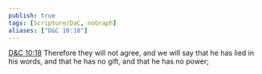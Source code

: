 ```yaml
---
publish: true
tags: [Scripture/DaC, noGraph]
aliases: ["D&C 10:18"]
---
```

[D&C 10:18](https://churchofjesuschrist.org/study/scriptures/dc-testament/dc/10?lang=eng&id=p18#p18) Therefore they will not agree, and we will say that he has lied in his words, and that he has no gift, and that he has no power;
